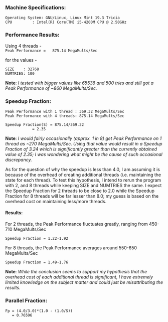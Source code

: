 ### Machine Specifications:
```
Operating System: GNU/Linux, Linux Mint 19.3 Tricia  
CPU 		: Intel(R) Core(TM) i5-4200M CPU @ 2.50GHz
```

### Performance Results:

Using 4 threads -  
`Peak Performance =   875.14 MegaMults/Sec`  

for the values -
```
SIZE	: 32768  
NUMTRIES: 100
```
**Note**: _I tested with bigger values like 65536 and 500 tries and still got a Peak Performance of ~860 MegaMults/Sec._  


### Speedup Fraction:

```
Peak Performance with 1 thread : 369.32 MegaMults/Sec  
Peak Performance with 4 threads: 875.14 MegaMults/Sec  

Speedup Fraction(S) = 875.14/369.32 
		    = 2.35  
```

**Note**: _I would fairly occasionally (approx. 1 in 8) get Peak Performance on 1 thread as ~270 MegaMults/Sec. Using that value would result in a Speedup Fraction of 3.24 which is significantly greater than the currently obtained value of 2.35; I was wondering what might be the cause of such occasional discrepancy._  

As for the question of why the speedup is less than 4.0, I am assuming it is because of the overhead of creating additional threads (i.e. maintaining the state for each thread). To test this hypothesis, I intend to rerun the program with 2, and 8 threads while keeping SIZE and NUMTRIES the same. I expect the Speedup Fraction for 2 threads to be close to 2.0 while the Speedup Fraction for 8 threads will be far lesser than 8.0; my guess is based on the overhead cost on maintaining less/more threads.  

#### Results: 

For 2 threads, the Peak Performance fluctuates greatly, ranging from 450-710 MegaMults/Sec

`Speedup Fraction = 1.22-1.92`  

For 8 threads, the Peak Performance averages around 550-650 MegaMults/Sec

`Speedup Fraction = 1.49-1.76`  

**Note**: _While the conclusion seems to support my hypothesis that the overhead cost of each additional thread is significant, I have extremely limited knowledge on the subject matter and could just be misattributing the results._  


### Parallel Fraction:

```
Fp = (4.0/3.0)*(1.0 - (1.0/S)) 
   = 0.76596
```





